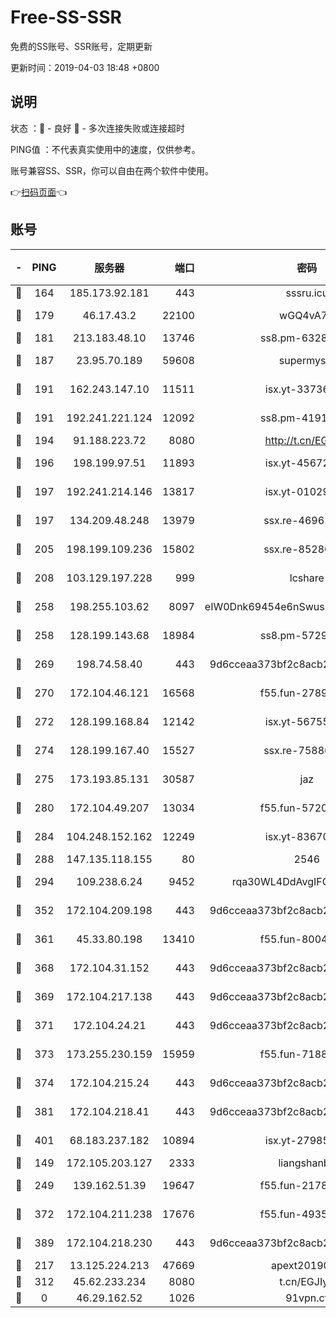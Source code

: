 # Free-SS-SSR

免费的SS账号、SSR账号，定期更新

更新时间：2019-04-03 18:48 +0800

## 说明

状态     ：🙂 - 良好 🙁 - 多次连接失败或连接超时

PING值   ：不代表真实使用中的速度，仅供参考。

账号兼容SS、SSR，你可以自由在两个软件中使用。

👉[扫码页面](https://liesauer.github.io/Free-SS-SSR/)👈

## 账号

|-|PING|服务器|端口|密码|加密方式|区域|
|:----:|:----:|:-----:|-----:|:----:|:----:|:----:|
|🙂|164|185.173.92.181|443|sssru.icu|rc4-md5|RU|
|🙂|179|46.17.43.2|22100|wGQ4vA7D|aes-256-gcm|RU|
|🙂|181|213.183.48.10|13746|ss8.pm-63283999|rc4-md5|RU|
|🙂|187|23.95.70.189|59608|supermyssr|chacha20-ietf|US|
|🙂|191|162.243.147.10|11511|isx.yt-33736673|aes-256-cfb|US|
|🙂|191|192.241.221.124|12092|ss8.pm-41911201|aes-256-cfb|US|
|🙂|194|91.188.223.72|8080|http://t.cn/EGJIyrl|rc4-md5|RU|
|🙂|196|198.199.97.51|11893|isx.yt-45672617|aes-256-cfb|US|
|🙂|197|192.241.214.146|13817|isx.yt-01029416|aes-256-cfb|US|
|🙂|197|134.209.48.248|13979|ssx.re-46961162|aes-256-cfb|US|
|🙂|205|198.199.109.236|15802|ssx.re-85280053|aes-256-cfb|US|
|🙂|208|103.129.197.228|999|lcshare|aes-256-cfb|US|
|🙂|258|198.255.103.62|8097|eIW0Dnk69454e6nSwuspv9DmS201tQ0D|aes-256-cfb|US|
|🙂|258|128.199.143.68|18984|ss8.pm-57296446|aes-256-cfb|SG|
|🙂|269|198.74.58.40|443|9d6cceaa373bf2c8acb22e60b6a58be6|aes-256-cfb|US|
|🙂|270|172.104.46.121|16568|f55.fun-27893685|aes-256-cfb|SG|
|🙂|272|128.199.168.84|12142|isx.yt-56755881|aes-256-cfb|SG|
|🙂|274|128.199.167.40|15527|ssx.re-75886099|aes-256-cfb|SG|
|🙂|275|173.193.85.131|30587|jaz|aes-256-cfb|US|
|🙂|280|172.104.49.207|13034|f55.fun-57205001|aes-256-cfb|SG|
|🙂|284|104.248.152.162|12249|isx.yt-83670895|aes-256-cfb|SG|
|🙂|288|147.135.118.155|80|2546|chacha20|US|
|🙂|294|109.238.6.24|9452|rqa30WL4DdAvgIFG6Fs3znzTa|aes-256-cfb|FR|
|🙂|352|172.104.209.198|443|9d6cceaa373bf2c8acb22e60b6a58be6|aes-256-cfb|US|
|🙂|361|45.33.80.198|13410|f55.fun-80042240|aes-256-cfb|US|
|🙂|368|172.104.31.152|443|9d6cceaa373bf2c8acb22e60b6a58be6|aes-256-cfb|US|
|🙂|369|172.104.217.138|443|9d6cceaa373bf2c8acb22e60b6a58be6|aes-256-cfb|US|
|🙂|371|172.104.24.21|443|9d6cceaa373bf2c8acb22e60b6a58be6|aes-256-cfb|US|
|🙂|373|173.255.230.159|15959|f55.fun-71881782|aes-256-cfb|US|
|🙂|374|172.104.215.24|443|9d6cceaa373bf2c8acb22e60b6a58be6|aes-256-cfb|US|
|🙂|381|172.104.218.41|443|9d6cceaa373bf2c8acb22e60b6a58be6|aes-256-cfb|US|
|🙂|401|68.183.237.182|10894|isx.yt-27985079|aes-256-cfb|SG|
|🙂|149|172.105.203.127|2333|liangshanbo|chacha20|JP|
|🙂|249|139.162.51.39|19647|f55.fun-21784781|aes-256-cfb|SG|
|🙂|372|172.104.211.238|17676|f55.fun-49358737|aes-256-cfb|US|
|🙂|389|172.104.218.230|443|9d6cceaa373bf2c8acb22e60b6a58be6|aes-256-cfb|US|
|🙁|217|13.125.224.213|47669|apext2019001|chacha20|KR|
|🙁|312|45.62.233.234|8080|t.cn/EGJIyrl|rc4-md5|CA|
|🙁|0|46.29.162.52|1026|91vpn.cf|rc4-md5|RU|
